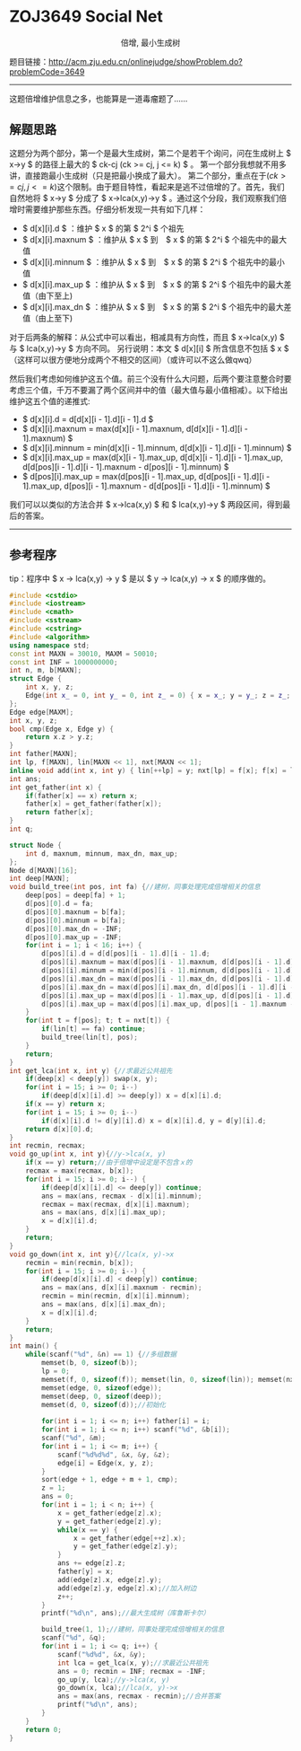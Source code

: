 # ZOJ3649 Social Net

<center>倍增, 最小生成树</center>

题目链接：http://acm.zju.edu.cn/onlinejudge/showProblem.do?problemCode=3649

---

这题倍增维护信息之多，也能算是一道毒瘤题了……
## 解题思路
这题分为两个部分，第一个是最大生成树，第二个是若干个询问，问在生成树上 $ x->y $ 的路径上最大的 $ ck-cj (ck >= cj, j <= k) $ 。
第一个部分我想就不用多讲，直接跑最小生成树（只是把最小换成了最大）。
第二个部分，重点在于$(ck>=cj,j<=k)$这个限制。由于题目特性，看起来是逃不过倍增的了。首先，我们自然地将 $ x->y $ 分成了 $ x->lca(x,y)->y $ 。通过这个分段，我们观察我们倍增时需要维护那些东西。仔细分析发现一共有如下几样：

-  $ d[x][i].d $ ：维护 $ x $ 的第 $ 2^i $ 个祖先
-  $ d[x][i].maxnum $ ：维护从 $ x $ 到　$ x $ 的第 $ 2^i $ 个祖先中的最大值
-  $ d[x][i].minnum $ ：维护从 $ x $ 到　$ x $ 的第 $ 2^i $ 个祖先中的最小值
-  $ d[x][i].max\_up $ ：维护从 $ x $ 到　$ x $ 的第 $ 2^i $ 个祖先中的最大差值（由下至上)
-  $ d[x][i].max\_dn $ ：维护从 $ x $ 到　$ x $ 的第 $ 2^i $ 个祖先中的最大差值（由上至下)

对于后两条的解释：从公式中可以看出，相减具有方向性，而且 $ x->lca(x,y) $ 与 $ lca(x,y)->y $ 方向不同。
另行说明：本文 $ d[x][i] $ 所含信息不包括 $ x $ （这样可以很方便地分成两个不相交的区间）（或许可以不这么做qwq）

然后我们考虑如何维护这五个值。前三个没有什么大问题，后两个要注意整合时要考虑三个值，千万不要漏了两个区间并中的值（最大值与最小值相减）。以下给出维护这五个值的递推式:

 - $ d[x][i].d = d[d[x][i - 1].d][i - 1].d $ 
 - $ d[x][i].maxnum = max(d[x][i - 1].maxnum, d[d[x][i - 1].d][i - 1].maxnum) $
 - $ d[x][i].minnum = min(d[x][i - 1].minnum, d[d[x][i - 1].d][i - 1].minnum) $
 - $ d[x][i].max\_up = max(d[x][i - 1].max\_up, d[d[x][i - 1].d][i - 1].max\_up, d[d[pos][i - 1].d][i - 1].maxnum - d[pos][i - 1].minnum) $
 - $ d[pos][i].max\_up = max(d[pos][i - 1].max\_up, d[d[pos][i - 1].d][i - 1].max\_up, d[pos][i - 1].maxnum - d[d[pos][i - 1].d][i - 1].minnum) $

我们可以以类似的方法合并 $ x->lca(x,y) $ 和 $ lca(x,y)->y $ 两段区间，得到最后的答案。

---

## 参考程序
tip：程序中 $ x -> lca(x,y) -> y $ 是以 $ y -> lca(x,y) -> x $ 的顺序做的。
```C++
#include <cstdio>
#include <iostream>
#include <cmath>
#include <sstream>
#include <cstring>
#include <algorithm>
using namespace std;
const int MAXN = 30010, MAXM = 50010;
const int INF = 1000000000;
int n, m, b[MAXN];
struct Edge {
	int x, y, z;
	Edge(int x_ = 0, int y_ = 0, int z_ = 0) { x = x_; y = y_; z = z_; return; }
};
Edge edge[MAXM];
int x, y, z;
bool cmp(Edge x, Edge y) {
	return x.z > y.z;
}
int father[MAXN];
int lp, f[MAXN], lin[MAXN << 1], nxt[MAXN << 1];
inline void add(int x, int y) { lin[++lp] = y; nxt[lp] = f[x]; f[x] = lp; return; }
int ans;
int get_father(int x) {
	if(father[x] == x) return x;
	father[x] = get_father(father[x]);
	return father[x];
}
int q;

struct Node {
	int d, maxnum, minnum, max_dn, max_up;
};
Node d[MAXN][16];
int deep[MAXN];
void build_tree(int pos, int fa) {//建树，同事处理完成倍增相关的信息
	deep[pos] = deep[fa] + 1;
	d[pos][0].d = fa;
	d[pos][0].maxnum = b[fa];
	d[pos][0].minnum = b[fa];
	d[pos][0].max_dn = -INF;
	d[pos][0].max_up = -INF;
	for(int i = 1; i < 16; i++) {
		d[pos][i].d = d[d[pos][i - 1].d][i - 1].d;
		d[pos][i].maxnum = max(d[pos][i - 1].maxnum, d[d[pos][i - 1].d][i - 1].maxnum);
		d[pos][i].minnum = min(d[pos][i - 1].minnum, d[d[pos][i - 1].d][i - 1].minnum);
		d[pos][i].max_dn = max(d[pos][i - 1].max_dn, d[d[pos][i - 1].d][i - 1].max_dn);
		d[pos][i].max_dn = max(d[pos][i].max_dn, d[d[pos][i - 1].d][i - 1].maxnum - d[pos][i - 1].minnum);
		d[pos][i].max_up = max(d[pos][i - 1].max_up, d[d[pos][i - 1].d][i - 1].max_up);
		d[pos][i].max_up = max(d[pos][i].max_up, d[pos][i - 1].maxnum - d[d[pos][i - 1].d][i - 1].minnum);
	}
	for(int t = f[pos]; t; t = nxt[t]) {
		if(lin[t] == fa) continue;
		build_tree(lin[t], pos);
	}
	return;
}
int get_lca(int x, int y) {//求最近公共祖先
	if(deep[x] < deep[y]) swap(x, y);
	for(int i = 15; i >= 0; i--)
		if(deep[d[x][i].d] >= deep[y]) x = d[x][i].d;
	if(x == y) return x;
	for(int i = 15; i >= 0; i--)
		if(d[x][i].d != d[y][i].d) x = d[x][i].d, y = d[y][i].d;
	return d[x][0].d;
}
int recmin, recmax;
void go_up(int x, int y){//y->lca(x, y)
	if(x == y) return;//由于倍增中设定是不包含ｘ的
	recmax = max(recmax, b[x]);
	for(int i = 15; i >= 0; i--) {
		if(deep[d[x][i].d] <= deep[y]) continue;
		ans = max(ans, recmax - d[x][i].minnum);
		recmax = max(recmax, d[x][i].maxnum);
		ans = max(ans, d[x][i].max_up);
		x = d[x][i].d;
	}
	return;
}
void go_down(int x, int y){//lca(x, y)->x
	recmin = min(recmin, b[x]);
	for(int i = 15; i >= 0; i--) {
		if(deep[d[x][i].d] < deep[y]) continue;
		ans = max(ans, d[x][i].maxnum - recmin);
		recmin = min(recmin, d[x][i].minnum);
		ans = max(ans, d[x][i].max_dn);
		x = d[x][i].d;
	}
	return;
}
int main() {
	while(scanf("%d", &n) == 1) {//多组数据
		memset(b, 0, sizeof(b));
		lp = 0;
		memset(f, 0, sizeof(f)); memset(lin, 0, sizeof(lin)); memset(nxt, 0, sizeof(nxt));
		memset(edge, 0, sizeof(edge));
		memset(deep, 0, sizeof(deep));
		memset(d, 0, sizeof(d));//初始化
		
		for(int i = 1; i <= n; i++) father[i] = i;
		for(int i = 1; i <= n; i++) scanf("%d", &b[i]);
		scanf("%d", &m);
		for(int i = 1; i <= m; i++) {
			scanf("%d%d%d", &x, &y, &z);
			edge[i] = Edge(x, y, z);
		}
		sort(edge + 1, edge + m + 1, cmp);
		z = 1;
		ans = 0;
		for(int i = 1; i < n; i++) {
			x = get_father(edge[z].x);
			y = get_father(edge[z].y);
			while(x == y) {
				x = get_father(edge[++z].x);
				y = get_father(edge[z].y);
			}
			ans += edge[z].z;
			father[y] = x;
			add(edge[z].x, edge[z].y);
			add(edge[z].y, edge[z].x);//加入树边
			z++;
		}
		printf("%d\n", ans);//最大生成树（库鲁斯卡尔）

		build_tree(1, 1);//建树，同事处理完成倍增相关的信息
		scanf("%d", &q);
		for(int i = 1; i <= q; i++) {
			scanf("%d%d", &x, &y);
			int lca = get_lca(x, y);//求最近公共祖先
			ans = 0; recmin = INF; recmax = -INF;
			go_up(y, lca);//y->lca(x, y)
			go_down(x, lca);//lca(x, y)->x
			ans = max(ans, recmax - recmin);//合并答案
			printf("%d\n", ans);
		}
	}
	return 0;
}

```